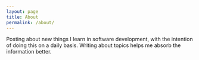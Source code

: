 ```yaml
---
layout: page
title: About
permalink: /about/
---
```


Posting about new things I learn in software development, with the intention of doing this on a daily basis. Writing about topics helps me absorb the information better.